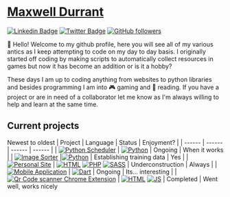 # [Maxwell Durrant](https://maxwelldurrant.co.uk)

[![Linkedin Badge](https://img.shields.io/badge/-Maxwell%20Durrant-blue?style=social&logo=Linkedin&logoColor=blue&link=https://www.linkedin.com/in/https://www.linkedin.com/in/maxwell-durrant/)](https://www.linkedin.com/in/maxwell-durrant/) [![Twitter Badge](http://img.shields.io/badge/-@maxwell_durrant-1ca0f1?style=social&logo=twitter&logoColor=blue&link=https://twitter.com/maxwell_durrant)](https://twitter.com/maxwell_durrant) [![GitHub followers](https://img.shields.io/github/followers/MPSTR24?label=Follow&style=social)](https://github.com/MPSTR24/?tab=follow) 

:wave: Hello! Welcome to my github profile, here you will see all of my various antics as I keep attempting to code on my day to day basis. I originally started off coding by making scripts to automatically collect resources in games but now it has become an addition or is it a hobby?

These days I am up to coding anything from websites to python libraries and besides programming I am into :video_game: gaming and :book: reading. If you have a project or are in need of a collaborator let me know as I'm always willing to help and learn at the same time.

## Current projects

Newest to oldest
| Project | Language | Status | Enjoyment? |
| ------ | ------ | ------ | ------ |
| [![Python Scheduler](https://img.shields.io/static/v1?label=Python%20Scheduler%20-%20Private&message=%20&color=000605&logo=github&logoColor=white&labelColor=000605)](link) | [![Python](https://img.shields.io/static/v1?label=&message=Python&color=3C78A9&logo=python&logoColor=FFFFFF)](https://www.python.org/)  | Ongoing | When it works |
| [![Image Sorter](https://img.shields.io/static/v1?label=Image%20Sorter%20CNN%20-%20Private&message=%20&color=000605&logo=github&logoColor=white&labelColor=000605)](link) |[![Python](https://img.shields.io/static/v1?label=&message=Python&color=3C78A9&logo=python&logoColor=FFFFFF)](https://www.python.org/) | Establishing training data | Yes |
| [![Personal Site](https://img.shields.io/static/v1?label=Personal%20Site&message=%20&color=000605&logo=github&logoColor=white&labelColor=000605)](link) | [![HTML](https://img.shields.io/static/v1?label=&message=HTML&color=ff751a&logo=HTML5&logoColor=FFFFFF)](https://developer.mozilla.org/en-US/docs/Web/Guide/HTML/HTML5) [![PHP](https://img.shields.io/static/v1?label=&message=PHP&color=8993be&logo=PHP&logoColor=FFFFFF)](https://www.php.net/) [![SASS](https://img.shields.io/static/v1?label=&message=Sass&color=CC6699&logo=SASS&logoColor=FFFFFF)](https://sass-lang.com/) | Underconstruction | Always |
| [![Mobile Application](https://img.shields.io/static/v1?label=Mobile%20Application%20-%20Private&message=%20&color=000605&logo=github&logoColor=white&labelColor=000605)](link) | [![Dart](https://img.shields.io/static/v1?label=&message=Dart&color=0175C2&logo=dart&logoColor=white)](https://dart.dev/)  | Ongoing | Its... interesting |
| [![Qr Code scanner Chrome Extension](https://img.shields.io/static/v1?label=Qr%20Code%20Scanner%20-%20Private&message=%20&color=000605&logo=github&logoColor=white&labelColor=000605)](link) | [![HTML](https://img.shields.io/static/v1?label=&message=HTML&color=ff751a&logo=HTML5&logoColor=FFFFFF)](https://developer.mozilla.org/en-US/docs/Web/Guide/HTML/HTML5) [![JS](https://img.shields.io/static/v1?label=&message=JavaScript&color=000&logo=javascript&logoColor=%23F7DF1E)](https://www.javascript.com/) | Completed | Went well, works nicely 
